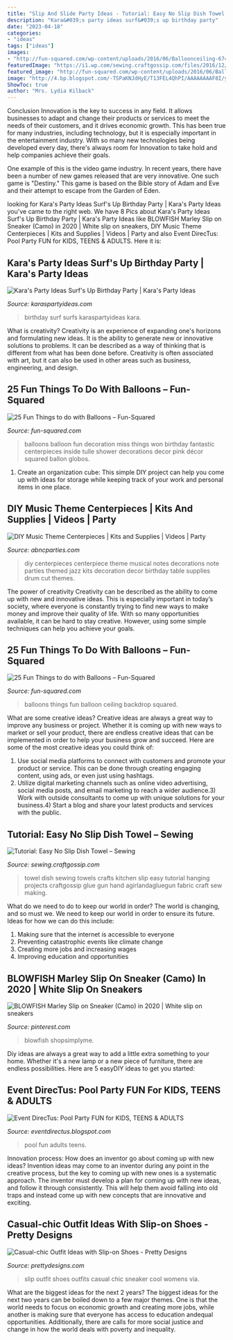 ```yaml
---
title: "Slip And Slide Party Ideas - Tutorial: Easy No Slip Dish Towel – Sewing"
description: "Kara&#039;s party ideas surf&#039;s up birthday party"
date: "2023-04-18"
categories:
- "ideas"
tags: ["ideas"]
images:
- "http://fun-squared.com/wp-content/uploads/2016/06/Balloonceiling-674x1024.png"
featuredImage: "https://i1.wp.com/sewing.craftgossip.com/files/2016/12/no-slip-dish-towel-a-girl-and-a-glue-gun.jpg?fit=600%2C900&amp;ssl=1"
featured_image: "http://fun-squared.com/wp-content/uploads/2016/06/Balloonceiling-674x1024.png"
image: "http://4.bp.blogspot.com/-TSPaKNJdHyE/T13FEL4QhPI/AAAAAAAAF8I/yv1SHaPkW7o/s1600/Floating%2BInflatable%2BFUN%2BPool%2BGames%2Bfor%2BBirthday%2BParties.JPG"
ShowToc: true
author: "Mrs. Lydia Kilback"
---
```



Conclusion
Innovation is the key to success in any field. It allows businesses to adapt and change their products or services to meet the needs of their customers, and it drives economic growth.
This has been true for many industries, including technology, but it is especially important in the entertainment industry. With so many new technologies being developed every day, there's always room for Innovation to take hold and help companies achieve their goals.

One example of this is the video game industry. In recent years, there have been a number of new games released that are very innovative. One such game is "Destiny." This game is based on the Bible story of Adam and Eve and their attempt to escape from the Garden of Eden.

	

		
looking for Kara&#039;s Party Ideas Surf&#039;s Up Birthday Party | Kara&#039;s Party Ideas you've came to the right web. We have 8 Pics about Kara&#039;s Party Ideas Surf&#039;s Up Birthday Party | Kara&#039;s Party Ideas like BLOWFISH Marley Slip on Sneaker (Camo) in 2020 | White slip on sneakers, DIY Music Theme Centerpieces | Kits and Supplies | Videos | Party and also Event DirecTus: Pool Party FUN for KIDS, TEENS &amp; ADULTS. Here it is:
		
    
## Kara&#039;s Party Ideas Surf&#039;s Up Birthday Party | Kara&#039;s Party Ideas

<img loading=lazy src="http://karaspartyideas.com/wp-content/uploads/2017/11/Surfs-Up-Birthday-Party-via-Karas-Party-Ideas-KarasPartyIdeas.com5_.jpg" onerror="this.onerror=null;this.src='https://tse3.mm.bing.net/th?id=OIP.cOjI6ziXBNje8WVQ7m6ZigHaJ3&amp;pid=15.1';" alt="Kara&#039;s Party Ideas Surf&#039;s Up Birthday Party | Kara&#039;s Party Ideas">

_Source: karaspartyideas.com_

>birthday surf surfs karaspartyideas kara. 

	

What is creativity?
Creativity is an experience of expanding one's horizons and formulating new ideas. It is the ability to generate new or innovative solutions to problems. It can be described as a way of thinking that is different from what has been done before. Creativity is often associated with art, but it can also be used in other areas such as business, engineering, and design.

    
## 25 Fun Things To Do With Balloons – Fun-Squared

<img loading=lazy src="http://fun-squared.com/wp-content/uploads/2016/06/Balloonsinballoons-683x1024.jpg" onerror="this.onerror=null;this.src='https://tse2.mm.bing.net/th?id=OIP.BBNy0p7SCAo2CAg4ZwbicAHaLG&amp;pid=15.1';" alt="25 Fun Things to do with Balloons – Fun-Squared">

_Source: fun-squared.com_

>balloons balloon fun decoration miss things won birthday fantastic centerpieces inside tulle shower decorations decor pink décor squared ballon globos. 

	

1. Create an organization cube: This simple DIY project can help you come up with ideas for storage while keeping track of your work and personal items in one place.

    
## DIY Music Theme Centerpieces | Kits And Supplies | Videos | Party

<img loading=lazy src="https://abncparties.com/wp-content/uploads/2015/04/DIY-Music-Note-Cut-Out-Centerpiece-Sample.jpg" onerror="this.onerror=null;this.src='https://tse3.mm.bing.net/th?id=OIP.Add8Gvq2ab3hzPRR7FzSjgHaJ3&amp;pid=15.1';" alt="DIY Music Theme Centerpieces | Kits and Supplies | Videos | Party">

_Source: abncparties.com_

>diy centerpieces centerpiece theme musical notes decorations note parties themed jazz kits decoration decor birthday table supplies drum cut themes. 

	

The power of creativity
Creativity can be described as the ability to come up with new and innovative ideas. This is especially important in today’s society, where everyone is constantly trying to find new ways to make money and improve their quality of life. With so many opportunities available, it can be hard to stay creative. However, using some simple techniques can help you achieve your goals.

    
## 25 Fun Things To Do With Balloons – Fun-Squared

<img loading=lazy src="http://fun-squared.com/wp-content/uploads/2016/06/Balloonceiling-674x1024.png" onerror="this.onerror=null;this.src='https://tse1.mm.bing.net/th?id=OIP.svp9auNA_6QDWUcTg-VQ7gHaLQ&amp;pid=15.1';" alt="25 Fun Things to do with Balloons – Fun-Squared">

_Source: fun-squared.com_

>balloons things fun balloon ceiling backdrop squared. 

	

What are some creative ideas?
Creative ideas are always a great way to improve any business or project. Whether it is coming up with new ways to market or sell your product, there are endless creative ideas that can be implemented in order to help your business grow and succeed. Here are some of the most creative ideas you could think of:
1) Use social media platforms to connect with customers and promote your product or service. This can be done through creating engaging content, using ads, or even just using hashtags.
2) Utilize digital marketing channels such as online video advertising, social media posts, and email marketing to reach a wider audience.3) Work with outside consultants to come up with unique solutions for your business.4) Start a blog and share your latest products and services with the public.

    
## Tutorial: Easy No Slip Dish Towel – Sewing

<img loading=lazy src="https://i1.wp.com/sewing.craftgossip.com/files/2016/12/no-slip-dish-towel-a-girl-and-a-glue-gun.jpg?fit=600%2C900&amp;ssl=1" onerror="this.onerror=null;this.src='https://tse2.mm.bing.net/th?id=OIP.5FSXq5LTj_S_CjmqKNJ_9QHaLH&amp;pid=15.1';" alt="Tutorial: Easy No Slip Dish Towel – Sewing">

_Source: sewing.craftgossip.com_

>towel dish sewing towels crafts kitchen slip easy tutorial hanging projects craftgossip glue gun hand agirlandagluegun fabric craft sew making. 

	

What do we need to do to keep our world in order?
The world is changing, and so must we. We need to keep our world in order to ensure its future. Ideas for how we can do this include: 
1. Making sure that the internet is accessible to everyone 
2. Preventing catastrophic events like climate change 
3. Creating more jobs and increasing wages 
4. Improving education and opportunities 

    
## BLOWFISH Marley Slip On Sneaker (Camo) In 2020 | White Slip On Sneakers

<img loading=lazy src="https://i.pinimg.com/736x/03/b5/26/03b5265ba641d19ad7a16e9f86f8fac4.jpg" onerror="this.onerror=null;this.src='https://tse2.mm.bing.net/th?id=OIP.ay5AtQXfb8M-BgzrxOBmkgHaLH&amp;pid=15.1';" alt="BLOWFISH Marley Slip on Sneaker (Camo) in 2020 | White slip on sneakers">

_Source: pinterest.com_

>blowfish shopsimplyme. 

	

Diy ideas are always a great way to add a little extra something to your home. Whether it's a new lamp or a new piece of furniture, there are endless possibilities. Here are 5 easyDIY ideas to get you started: 

    
## Event DirecTus: Pool Party FUN For KIDS, TEENS &amp; ADULTS

<img loading=lazy src="http://4.bp.blogspot.com/-TSPaKNJdHyE/T13FEL4QhPI/AAAAAAAAF8I/yv1SHaPkW7o/s1600/Floating%2BInflatable%2BFUN%2BPool%2BGames%2Bfor%2BBirthday%2BParties.JPG" onerror="this.onerror=null;this.src='https://tse1.mm.bing.net/th?id=OIP.9GUeTazN0vE8bMJuk8CqoQHaE6&amp;pid=15.1';" alt="Event DirecTus: Pool Party FUN for KIDS, TEENS &amp; ADULTS">

_Source: eventdirectus.blogspot.com_

>pool fun adults teens. 

	

Innovation process: How does an inventor go about coming up with new ideas?
Invention ideas may come to an inventor during any point in the creative process, but the key to coming up with new ones is a systematic approach. The inventor must develop a plan for coming up with new ideas, and follow it through consistently. This will help them avoid falling into old traps and instead come up with new concepts that are innovative and exciting.

    
## Casual-chic Outfit Ideas With Slip-on Shoes - Pretty Designs

<img loading=lazy src="http://www.prettydesigns.com/wp-content/uploads/2014/05/Cool-Black-Outfit-with-Slip-on-Shoes.jpg" onerror="this.onerror=null;this.src='https://tse3.mm.bing.net/th?id=OIP.E6Ktn8S4Ut38oJkoD3VzpAHaK-&amp;pid=15.1';" alt="Casual-chic Outfit Ideas with Slip-on Shoes - Pretty Designs">

_Source: prettydesigns.com_

>slip outfit shoes outfits casual chic sneaker cool womens via. 

	

What are the biggest ideas for the next 2 years?
The biggest ideas for the next two years can be boiled down to a few major themes. One is that the world needs to focus on economic growth and creating more jobs, while another is making sure that everyone has access to education andequal opportunities. Additionally, there are calls for more social justice and change in how the world deals with poverty and inequality.

